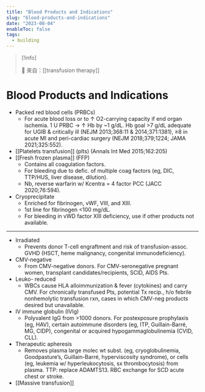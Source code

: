 ```yaml
---
title: "Blood Products and Indications"
slug: "blood-products-and-indications"
date: "2023-08-04"
enableToc: false
tags:
  - building
---
```


> [!info]
>
> 🌱 來自：[[transfusion therapy]]

# Blood Products and Indications

- Packed red blood cells (PRBCs)
  - For acute blood loss or to ↑ O2-carrying capacity if end organ ischemia. 1 U PRBC → ↑ Hb by ~1 g/dL. Hb goal >7 g/dL adequate for UGIB & critically ill (NEJM 2013;368:11 & 2014;371:1381), ≥8 in acute MI and peri-cardiac surgery (NEJM 2018;379;1224; JAMA 2021;325:552).
- [[Platelets transfusion]] (plts) (Annals Int Med 2015;162:205)
- [[Fresh frozen plasma]] (FFP)
  - Contains all coagulation factors.
  - For bleeding due to defic. of multiple coag factors (eg, DIC, TTP/HUS, liver disease, dilution).
  - Nb, reverse warfarin w/ Kcentra = 4 factor PCC (JACC 2020;76:594).
- Cryoprecipitate
  - Enriched for fibrinogen, vWF, VIII, and XIII.
  - 1st line for fibrinogen <100 mg/dL.
  - For bleeding in vWD factor XIII deficiency, use if other products not available.

---

- Irradiated
  - Prevents donor T-cell engraftment and risk of transfusion-assoc. GVHD (HSCT, heme malignancy, congenital immunodeficiency).
- CMV-negative
  - From CMV-negative donors. For CMV-seronegative pregnant women, transplant candidates/recipients, SCID, AIDS Pts.
- Leuko- reduced
  - WBCs cause HLA alloimmunization & fever (cytokines) and carry CMV. For chronically transfused Pts, potential Tx recip., h/o febrile nonhemolytic transfusion rxn, cases in which CMV-neg products desired but unavailable.
- IV immune globulin (IVIg)
  - Polyvalent IgG from >1000 donors. For postexposure prophylaxis (eg, HAV), certain autoimmune disorders (eg, ITP, Guillain-Barré, MG, CIDP), congenital or acquired hypogammaglobulinemia (CVID, CLL).
- Therapeutic apheresis
  - Removes plasma large molec wt subst. (eg, cryoglobulinemia, Goodpasture’s, Guillain-Barré, hyperviscosity syndrome), or cells (eg, leukemia w/ hyperleukocytosis, sx thrombocytosis) from plasma. TTP: replace ADAMTS13. RBC exchange for SCD acute chest or stroke.
- [[Massive transfusion]]
